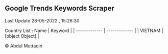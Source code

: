 

## Google Trends Keywords Scraper 
 
Last Update 28-05-2022 , 15:26:30

Country List :
 Name  | Keyword |
| ------------- | ------------- |
| VIETNAM | [object Object] |



© Abdul Muttaqin 
